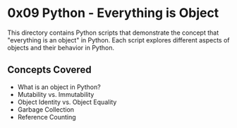 # 0x09 Python - Everything is Object

This directory  contains Python scripts that demonstrate the concept that "everything is an object" in Python. Each script explores different aspects of objects and their behavior in Python.

## Concepts Covered
- What is an object in Python?
- Mutability vs. Immutability
- Object Identity vs. Object Equality
- Garbage Collection
- Reference Counting

